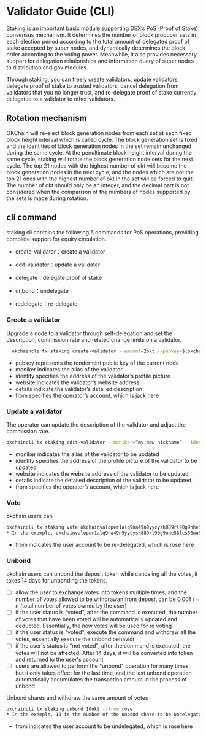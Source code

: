 
# Validator Guide (CLI)
<!--
order: 2
-->


Staking is an important basic module supporting DEX’s PoS (Proof of Stake) consensus mechanism. It determines the number of block producer sets in each election period according to the total amount of delegated proof of stake accepted by super nodes, and dynamically determines the block order according to the voting power. Meanwhile, it also provides necessary support for delegation relationships and information query of super nodes to distribution and gov modules.

Through staking, you can freely create validators, update validators, delegate proof of stake to trusted validators, cancel delegation from validators that you no longer trust, and re-delegate proof of stake currently delegated to a validator to other validators.

## Rotation mechanism

OKChain will re-elect block generation nodes from each set at each fixed block height interval which is called cycle. The block generation set is fixed and the identities of block generation nodes in the set remain unchanged during the same cycle. At the penultimate block height interval during the same cycle, staking will rotate the block generation node sets for the next cycle. The top 21 nodes with the highest number of okt will become the block generation nodes in the next cycle, and the nodes which are not the top 21 ones with the highest number of okt in the set will be forced to quit. The number of okt should only be an integer, and the decimal part is not considered when the comparison of the numbers of nodes supported by the sets is made during rotation.

## cli command
staking cli contains the following 5 commands for PoS operations, providing complete support for equity circulation.


*  create-validator：create a validator

*  edit-validator：update a validator

*  delegate：delegate proof of stake

*  unbond：undelegate

*  redelegate：re-delegate

### Create a validator

Upgrade a node to a validator through self-delegation and set the description, commission rate and related change limits on a validator.

```bash
  okchaincli tx staking create-validator --amount=2okt --pubkey=$(okchaind tendermint show-validator) --moniker="my nickname" --identity="logo|||http://mywebsite/pic/logo.jpg" --website="http://mywebsite" --details="my slogan" --from jack
```

* pubkey represents the tendermint public key of the current node
* moniker indicates the alias of the validator
* identity specifies the address of the validator’s profile picture
* website indicates the validator’s website address
* details indicate the validator’s detailed description
* from specifies the operator’s account, which is jack here

### Update a validator

The operator can update the description of the validator and adjust the commission rate.

```bash
okchaincli tx staking edit-validator --moniker=“my new nickname” --identity="logo|||http://mynewwebsite/pic/newlogo.jpg" --website="http://mynewwebsite" --details="my new slogan"  --from jack
```

- moniker indicates the alias of the validator to be updated
- identity specifies the address of the profile picture of the validator to be updated
- website indicates the website address of the validator to be updated
- details indicate the detailed description of the validator to be updated
- from specifies the operator’s account, which is jack here


### Vote

okchain users can 

```bash
okchaincli tx staking vote okchainvaloper1alq9na49n9yycysh889rl90g9nhe58lcs50wu5,okchainvaloper1svzxp4ts5le2s4zugx34ajt6shz2hg42a3gl7g,okchainvaloper10q0rk5qnyag7wfvvt7rtphlw589m7frs863s3m,okchainvaloper1g7znsf24w4jc3xfca88pq9kmlyjdare6mph5rx --from mykey
* In the example, okchainvaloper1alq9na49n9yycysh889rl90g9nhe58lcs50wu5,okchainvaloper1svzxp4ts5le2s4zugx34ajt6shz2hg42a3gl7g,okchainvaloper10q0rk5qnyag7wfvvt7rtphlw589m7frs863s3m,okchainvaloper1g7znsf24w4jc3xfca88pq9kmlyjdare6mph5rx is the validator’s address, and all of okt to be vote.
```

* from indicates the user account to be re-delegated, which is rose here

### Unbond

okchain users can unbond the deposit token while canceling all the votes, it takes 14 days for unbonding the tokens.

   - [ ] allow the user to exchange votes into tokens multiple times, and the number of votes allowed to be withdrawan from deposit can be 0.001 \ ~ n (total number of votes owned by the user)
   - [ ] if the user status is "voted", after the command is executed, the number of votes that have been voted will be automatically updated and deducted. Essentially, the new votes will be used for re voting
   - [ ] if the user status is "voted", execute the command and withdraw all the votes, essentially execute the unbond behavior
   - [ ] if the user's status is "not voted", after the command is executed, the votes will not be affected. After 14 days, it will be converted into token and returned to the user's account
   - [ ] users are allowed to perform the "unbond" operation for many times, but it only takes effect for the last time, and the last unbond operation automatically accumulates the transaction amount in the process of unbond
   
Unbond shares and withdraw the same amount of votes

```bash
okchaincli tx staking unbond 10okt --from rose
* In the example, 10 is the number of the unbond share to be undelegated
```

* from indicates the user account to be undelegated, which is rose here

